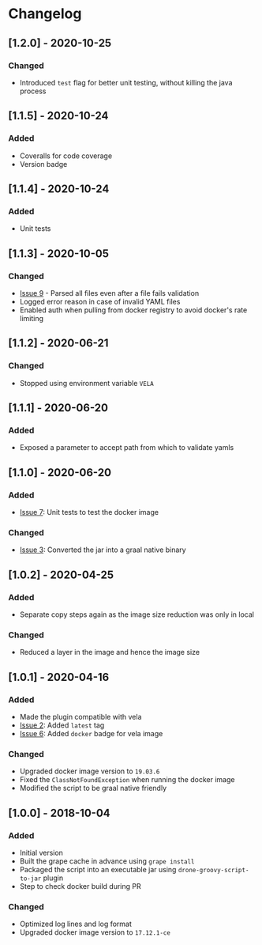 # Changelog

## [1.2.0] - 2020-10-25
### Changed
- Introduced `test` flag for better unit testing, without killing the java process

## [1.1.5] - 2020-10-24
### Added
- Coveralls for code coverage
- Version badge

## [1.1.4] - 2020-10-24
### Added
- Unit tests

## [1.1.3] - 2020-10-05
### Changed
- [Issue 9](https://github.com/devatherock/drone-yaml-validator/issues/9) - Parsed all files even after a file fails validation
- Logged error reason in case of invalid YAML files
- Enabled auth when pulling from docker registry to avoid docker's rate limiting

## [1.1.2] - 2020-06-21
### Changed
- Stopped using environment variable `VELA`

## [1.1.1] - 2020-06-20
### Added
- Exposed a parameter to accept path from which to validate yamls

## [1.1.0] - 2020-06-20
### Added
- [Issue 7](https://github.com/devatherock/drone-yaml-validator/issues/7): Unit tests to test the docker image

### Changed
- [Issue 3](https://github.com/devatherock/drone-yaml-validator/issues/3): Converted the jar into a graal native binary

## [1.0.2] - 2020-04-25
### Added
- Separate copy steps again as the image size reduction was only in local

### Changed
- Reduced a layer in the image and hence the image size

## [1.0.1] - 2020-04-16
### Added
- Made the plugin compatible with vela
- [Issue 2](https://github.com/devatherock/drone-yaml-validator/issues/2): Added `latest` tag
- [Issue 6](https://github.com/devatherock/drone-yaml-validator/issues/6): Added `docker` badge for vela image

### Changed
- Upgraded docker image version to `19.03.6`
- Fixed the `ClassNotFoundException` when running the docker image
- Modified the script to be graal native friendly

## [1.0.0] - 2018-10-04
### Added
- Initial version
- Built the grape cache in advance using `grape install`
- Packaged the script into an executable jar using `drone-groovy-script-to-jar` plugin
- Step to check docker build during PR

### Changed
- Optimized log lines and log format
- Upgraded docker image version to `17.12.1-ce`